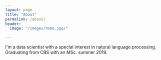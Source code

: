 ```yaml
---
layout: page
title: "About"
permalink: /about/
header:
  image: "/images/home.jpg/"

---
```


I'm a data scientist with a special interest in natural language processing. Graduating from CBS with an MSc. summer 2019.